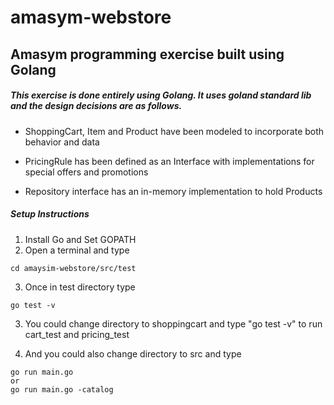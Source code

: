 # amasym-webstore
## Amasym programming exercise built using Golang

##### This exercise is done entirely using Golang. It uses goland standard lib and the design decisions are as follows.

- ShoppingCart, Item and Product have been modeled to incorporate both behavior and data

- PricingRule has been defined as an Interface with implementations for special offers and promotions

- Repository interface has an in-memory implementation to hold Products



##### Setup Instructions

1. Install Go and Set GOPATH
2. Open a terminal and type 
```
cd amaysim-webstore/src/test

```
3. Once in test directory type
```
go test -v
```

3. You could change directory to shoppingcart and type "go test -v" to run cart_test and pricing_test

4. And you could also change directory to src and type 
```
go run main.go
or 
go run main.go -catalog

```

